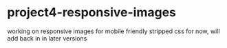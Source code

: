 # project4-responsive-images

working on responsive images for mobile friendly
stripped css for now, will add back in in later versions
